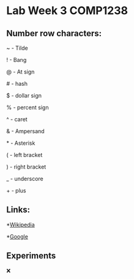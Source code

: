 <h1>Lab Week 3 COMP1238</h1>

<h2>Number row characters:</h2>

~ - Tilde

! - Bang

@ - At sign

\# - hash

$ - dollar sign

% - percent sign

^ - caret

& - Ampersand

\* - Asterisk

( - left bracket

) - right bracket

_ - underscore

\+ - plus

<h2>Links:</h2>

*[Wikipedia](https://en.wikipedia.org)

*[Google](https://google.com)

<h2>Experiments</h2>

:x:

